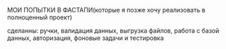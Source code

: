 МОИ ПОПЫТКИ В ФАСТАПИ(которые я позже хочу реализовать в полноценный проект)

сделанны: ручки, валидация данных, выгрузка файлов, работа с базой данных, авторизация, фоновые задачи и тестировка
